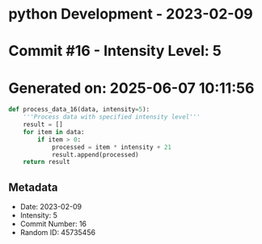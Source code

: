 ﻿# python Development - 2023-02-09
# Commit #16 - Intensity Level: 5
# Generated on: 2025-06-07 10:11:56
```python
def process_data_16(data, intensity=5):
    '''Process data with specified intensity level'''
    result = []
    for item in data:
        if item > 0:
            processed = item * intensity + 21
            result.append(processed)
    return result
```
## Metadata
- Date: 2023-02-09
- Intensity: 5
- Commit Number: 16
- Random ID: 45735456
